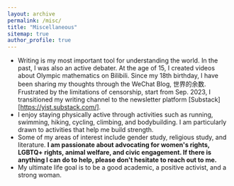 ```yaml
---
layout: archive
permalink: /misc/
title: "Miscellaneous"
sitemap: true
author_profile: true
---
```



* Writing is my most important tool for understanding the world. In the past, I was also an active debater. At the age of 15, I created videos about Olympic mathematics on Bilibili. Since my 18th birthday, I have been sharing my thoughts through the WeChat Blog, 世界的余数. Frustrated by the limitations of censorship, start from Sep. 2023, I transitioned my writing channel to the newsletter platform [Substack][https://yist.substack.com/].
* I enjoy staying physically active through activities such as running, swimming, hiking, cycling, climbing, and bodybuilding. I am particularly drawn to activities that help me build strength.
* Some of my areas of interest include gender study, religious study, and literature. **I am passionate about advocating for women's rights, LGBTQ+ rights, animal welfare, and civic engagement. If there is anything I can do to help, please don't hesitate to reach out to me.**
* My ultimate life goal is to be a good academic, a positive activist, and a strong woman.




